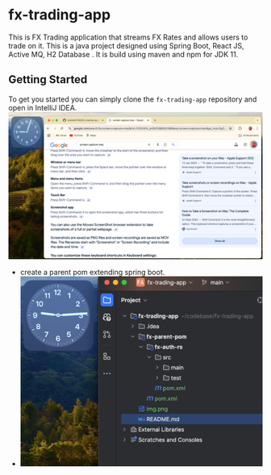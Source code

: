 # fx-trading-app
This is FX Trading application that streams FX Rates and allows users to trade on it. 
This is a java project designed using Spring Boot, React JS, Active MQ, H2 Database . It is build using maven and npm for JDK 11. 


## Getting Started
To get you started you can simply clone the `fx-trading-app` repository and open in IntelliJ IDEA.
![img.png](img.png)

- create a parent pom extending spring  boot. 
- ![img_1.png](img_1.png)